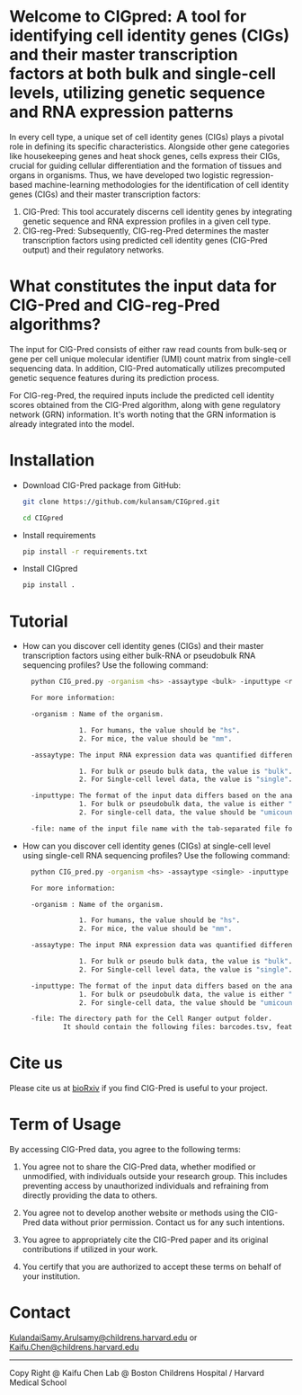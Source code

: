 # Welcome to CIGpred: A tool for identifying cell identity genes (CIGs) and their master transcription factors at both bulk and single-cell levels, utilizing genetic sequence and RNA expression patterns
In every cell type, a unique set of cell identity genes (CIGs) plays a pivotal role in defining its specific characteristics. Alongside other gene categories like housekeeping genes and heat shock genes, cells express their CIGs, crucial for guiding cellular differentiation and the formation of tissues and organs in organisms. Thus, we have developed two logistic regression-based machine-learning methodologies for the identification of cell identity genes (CIGs) and their master transcription factors:

1. CIG-Pred: This tool accurately discerns cell identity genes by integrating genetic sequence and RNA expression profiles in a given cell type.
2. CIG-reg-Pred: Subsequently, CIG-reg-Pred determines the master transcription factors using predicted cell identity genes (CIG-Pred output) and their regulatory networks.

# What constitutes the input data for CIG-Pred and CIG-reg-Pred algorithms?

The input for CIG-Pred consists of either raw read counts from bulk-seq or gene per cell unique molecular identifier (UMI) count matrix from single-cell sequencing data. In addition, CIG-Pred automatically utilizes precomputed genetic sequence features during its prediction process.

For CIG-reg-Pred, the required inputs include the predicted cell identity scores obtained from the CIG-Pred algorithm, along with gene regulatory network (GRN) information. It's worth noting that the GRN information is already integrated into the model.
# Installation
- Download CIG-Pred package from GitHub:
  ```sh
  git clone https://github.com/kulansam/CIGpred.git
  ```
  ```sh
  cd CIGpred
  ```
- Install requirements
  ```sh
  pip install -r requirements.txt
  ```
- Install CIGpred
  ```sh
  pip install .
  ```
# Tutorial 
- How can you discover cell identity genes (CIGs) and their master transcription factors using either bulk-RNA or pseudobulk RNA sequencing profiles?
  Use the following command:
  
  ```sh
    python CIG_pred.py -organism <hs> -assaytype <bulk> -inputtype <rawcount> -file <expression_data.txt>
  ```
  ```sh
    For more information:
  
    -organism : Name of the organism.

                1. For humans, the value should be "hs".
                2. For mice, the value should be "mm".

    -assaytype: The input RNA expression data was quantified differently based on the level of analysis.

                1. For bulk or pseudo bulk data, the value is "bulk".
                2. For Single-cell level data, the value is "single".

    -inputtype: The format of the input data differs based on the analysis level.
                1. For bulk or pseudobulk data, the value is either "rawcount" or "tpm".
                2. For single-cell data, the value should be "umicount".

    -file: name of the input file name with the tab-separated file format.
  ```

- How can you discover cell identity genes (CIGs) at single-cell level using single-cell RNA sequencing profiles?
  Use the following command:
  
  ```sh
    python CIG_pred.py -organism <hs> -assaytype <single> -inputtype <umicount> -file <cellranger matrix output folder name>
  ```
  ```sh
    For more information:
  
    -organism : Name of the organism.

                1. For humans, the value should be "hs".
                2. For mice, the value should be "mm".

    -assaytype: The input RNA expression data was quantified differently based on the level of analysis.

                1. For bulk or pseudo bulk data, the value is "bulk".
                2. For Single-cell level data, the value is "single".

    -inputtype: The format of the input data differs based on the analysis level.
                1. For bulk or pseudobulk data, the value is either "rawcount" or "tpm".
                2. For single-cell data, the value should be "umicount".

    -file: The directory path for the Cell Ranger output folder.
            It should contain the following files: barcodes.tsv, features.tsv, and matrix.mtx.
  
  ```

  
# Cite us
Please cite us at <a href='#' target='_blank'>bioRxiv</a> if you find CIG-Pred  is useful to your project.</p>

# Term of Usage
By accessing CIG-Pred data, you agree to the following terms:

1. You agree not to share the CIG-Pred data, whether modified or unmodified, with individuals outside your research group. This includes preventing access by unauthorized individuals and refraining from directly providing the data to others.

2. You agree not to develop another website or methods using the CIG-Pred data without prior permission. Contact us for any such intentions.

3. You agree to appropriately cite the CIG-Pred paper and its original contributions if utilized in your work.

4. You certify that you are authorized to accept these terms on behalf of your institution.

# Contact
KulandaiSamy.Arulsamy@childrens.harvard.edu
or
Kaifu.Chen@childrens.harvard.edu
<hr>
Copy Right @ Kaifu Chen Lab @ Boston Childrens Hospital / Harvard Medical School

